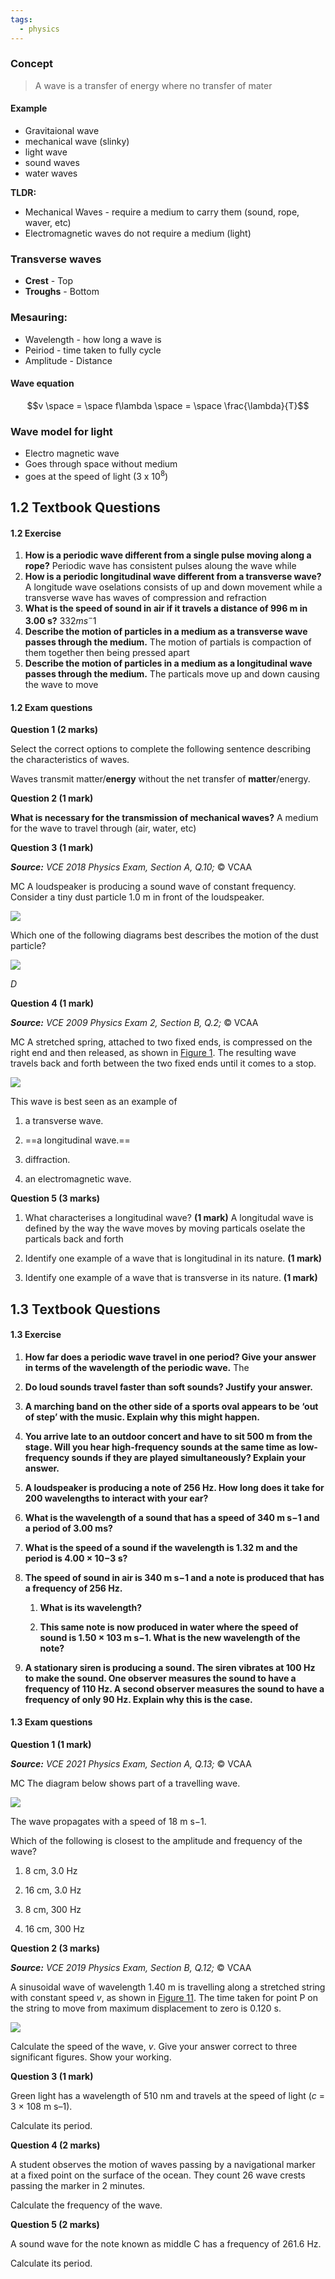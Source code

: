 ```yaml
---
tags:
  - physics
---
```


### Concept
> A wave is a transfer of energy where no transfer of mater

#### Example
- Gravitaional wave
- mechanical wave (slinky)
- light wave
- sound waves
- water waves

**TLDR:**
- Mechanical Waves - require a medium to carry them (sound, rope, waver, etc)
- Electromagnetic waves do not require a medium (light)

### Transverse waves
- **Crest** - Top
- **Troughs** - Bottom

### Mesauring:
- Wavelength - how long a wave is
- Peiriod - time taken to fully cycle
- Amplitude - Distance

#### Wave equation
$$v \space = \space f\lambda \space = \space \frac{\lambda}{T}$$

### Wave model for light
- Electro magnetic wave
- Goes through space without medium
- goes at the speed of light (3 x 10$^8$)

## 1.2 Textbook Questions

#### 1.2 Exercise

1. **How is a periodic wave different from a single pulse moving along a rope?**
    Periodic wave has consistent pulses aloung the wave while
2. **How is a periodic longitudinal wave different from a transverse wave?**
    A longitude wave oselations consists of up and down movement while a transverse wave has waves of compression and refraction
3. **What is the speed of sound in air if it travels a distance of 996 m in 3.00 s?**
    332$ms^-1$
4. **Describe the motion of particles in a medium as a transverse wave passes through the medium.**
    The motion of partials is compaction of them together then being pressed apart
5. **Describe the motion of particles in a medium as a longitudinal wave passes through the medium.**
    The particals move up and down causing the wave to move 

#### 1.2 Exam questions

[](https://content2.learnon.com.au/embedded-searchlight?&isbn=9781119887843&assetid=tlvd-3812)**Question 1 (2 marks)**

Select the correct options to complete the following sentence describing the characteristics of waves.

Waves transmit matter/**energy** without the net transfer of **matter**/energy.

[](https://content2.learnon.com.au/embedded-searchlight?&isbn=9781119887843&assetid=tlvd-3813)**Question 2 (1 mark)**

**What is necessary for the transmission of mechanical waves?**
A medium for the wave to travel through (air, water, etc)

[](https://content2.learnon.com.au/embedded-searchlight?&isbn=9781119887843&assetid=tlvd-3814)**Question 3 (1 mark)**

**_Source:_** _VCE 2018 Physics Exam, Section A, Q.10;_ © VCAA

MC A loudspeaker is producing a sound wave of constant frequency. Consider a tiny dust particle 1.0 m in front of the loudspeaker.

[![](https://content2.learnon.com.au/secure/ebooks/97811198/9781119887843/images/c01f03.png)](https://content2.learnon.com.au/secure/ebooks/97811198/9781119887843/images/lightwindow/c01f03.png)

Which one of the following diagrams best describes the motion of the dust particle?

[![](https://content2.learnon.com.au/secure/ebooks/97811198/9781119887843/images/c01f04.png)](https://content2.learnon.com.au/secure/ebooks/97811198/9781119887843/images/lightwindow/c01f04.png)

*D*

**[](https://content2.learnon.com.au/embedded-searchlight?&isbn=9781119887843&assetid=tlvd-3815)Question 4 (1 mark)**

**_Source:_** _VCE 2009 Physics Exam 2, Section B, Q.2;_ © VCAA

MC A stretched spring, attached to two fixed ends, is compressed on the right end and then released, as shown in [Figure 1](https://content2.learnon.com.au/title?isbn=9781119887843&subisbn=&topicid=5376&subtopicid=67562#c01f05). The resulting wave travels back and forth between the two fixed ends until it comes to a stop.

[![](https://content2.learnon.com.au/secure/ebooks/97811198/9781119887843/images/c01f05.png)](https://content2.learnon.com.au/secure/ebooks/97811198/9781119887843/images/lightwindow/c01f05.png)

This wave is best seen as an example of

1. a transverse wave.
    
2. ==a longitudinal wave.==
    
3. diffraction.
    
4. an electromagnetic wave.
    

[](https://content2.learnon.com.au/embedded-searchlight?&isbn=9781119887843&assetid=tlvd-3816)**Question 5 (3 marks)**

1. What characterises a longitudinal wave? **(1 mark)**
    A longitudal wave is defined by the way the wave moves by moving particals oselate the particals back and forth
2. Identify one example of a wave that is longitudinal in its nature. **(1 mark)**
    
3. Identify one example of a wave that is transverse in its nature. **(1 mark)**

## 1.3 Textbook Questions

#### 1.3 Exercise

1. **How far does a periodic wave travel in one period? Give your answer in terms of the wavelength of the periodic wave.**
    The 
2. **Do loud sounds travel faster than soft sounds? Justify your answer.**
    
3. **A marching band on the other side of a sports oval appears to be ‘out of step’ with the music. Explain why this might happen.**
    
4. **You arrive late to an outdoor concert and have to sit 500 m from the stage. Will you hear high-frequency sounds at the same time as low-frequency sounds if they are played simultaneously? Explain your answer.**
    
5. **A loudspeaker is producing a note of 256 Hz. How long does it take for 200 wavelengths to interact with your ear?**
    
6. **What is the wavelength of a sound that has a speed of 340 m s−1 and a period of 3.00 ms?**
    
7. **What is the speed of a sound if the wavelength is 1.32 m and the period is 4.00 × 10−3 s?**
    
8. **The speed of sound in air is 340 m s−1 and a note is produced that has a frequency of 256 Hz.**
    
    1. **What is its wavelength?**
        
    2. **This same note is now produced in water where the speed of sound is 1.50 × 103 m s−1. What is the new wavelength of the note?**
        
9. **A stationary siren is producing a sound. The siren vibrates at 100 Hz to make the sound. One observer measures the sound to have a frequency of 110 Hz. A second observer measures the sound to have a frequency of only 90 Hz. Explain why this is the case.**
    

#### 1.3 Exam questions

[](https://content2.learnon.com.au/embedded-searchlight?&isbn=9781119887843&assetid=tlvd-3819)**Question 1 (1 mark)**

**_Source:_** _VCE 2021 Physics Exam, Section A, Q.13;_ © VCAA

MC The diagram below shows part of a travelling wave.

[![](https://content2.learnon.com.au/secure/ebooks/97811198/9781119887843/images/c01f11.png)](https://content2.learnon.com.au/secure/ebooks/97811198/9781119887843/images/lightwindow/c01f11.png)

The wave propagates with a speed of 18 m s−1.

Which of the following is closest to the amplitude and frequency of the wave?

1. 8 cm, 3.0 Hz
    
2. 16 cm, 3.0 Hz
    
3. 8 cm, 300 Hz
    
4. 16 cm, 300 Hz
    

[](https://content2.learnon.com.au/embedded-searchlight?&isbn=9781119887843&assetid=tlvd-3820)**Question 2 (3 marks)**

**_Source:_** _VCE 2019 Physics Exam, Section B, Q.12;_ © VCAA

A sinusoidal wave of wavelength 1.40 m is travelling along a stretched string with constant speed _v_, as shown in [Figure 11](https://content2.learnon.com.au/title?isbn=9781119887843&subisbn=&topicid=5376&subtopicid=67566#c01f12). The time taken for point P on the string to move from maximum displacement to zero is 0.120 s.

[![](https://content2.learnon.com.au/secure/ebooks/97811198/9781119887843/images/c01f12.png)](https://content2.learnon.com.au/secure/ebooks/97811198/9781119887843/images/lightwindow/c01f12.png)

Calculate the speed of the wave, _v_. Give your answer correct to three significant figures. Show your working.

[](https://content2.learnon.com.au/embedded-searchlight?&isbn=9781119887843&assetid=tlvd-3821)**Question 3 (1 mark)**

Green light has a wavelength of 510 nm and travels at the speed of light (_c_ = 3 × 108 m s–1).

Calculate its period.

**[](https://content2.learnon.com.au/embedded-searchlight?&isbn=9781119887843&assetid=tlvd-3822)Question 4 (2 marks)**

A student observes the motion of waves passing by a navigational marker at a fixed point on the surface of the ocean. They count 26 wave crests passing the marker in 2 minutes.

Calculate the frequency of the wave.

**[](https://content2.learnon.com.au/embedded-searchlight?&isbn=9781119887843&assetid=tlvd-3823)Question 5 (2 marks)**

A sound wave for the note known as middle C has a frequency of 261.6 Hz.

Calculate its period.
